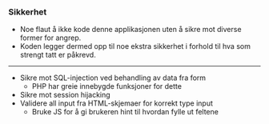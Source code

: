 ### Sikkerhet
* Noe flaut å ikke kode denne applikasjonen uten å sikre mot diverse former for angrep.
* Koden legger dermed opp til noe ekstra sikkerhet i forhold til hva som strengt tatt er påkrevd.
----
* Sikre mot SQL-injection ved behandling av data fra form
  * PHP har greie innebygde funksjoner for dette
* Sikre mot session hijacking
* Validere all input fra HTML-skjemaer for korrekt type input
  * Bruke JS for å gi brukeren hint til hvordan fylle ut feltene
